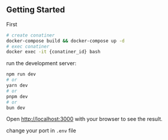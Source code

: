 ## Getting Started

First
```bash
# create conatiner
docker-compose build && docker-compose up -d
# exec conatiner
docker exec -it {conatiner_id} bash
```


run the development server:

```bash
npm run dev
# or
yarn dev
# or
pnpm dev
# or
bun dev
```

Open [http://localhost:3000](http://localhost:3000) with your browser to see the result.

change your port in `.env` file